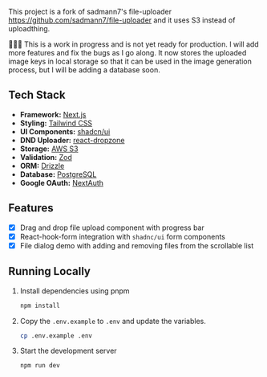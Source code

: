 This project is a fork of sadmann7's file-uploader https://github.com/sadmann7/file-uploader and it uses S3 instead of uploadthing.

🚨🚨🚨 This is a work in progress and is not yet ready for production. I will add more features and fix the bugs as I go along. It now stores the uploaded image keys in local storage so that it can be used in the image generation process, but I will be adding a database soon.

## Tech Stack

- **Framework:** [Next.js](https://nextjs.org)
- **Styling:** [Tailwind CSS](https://tailwindcss.com)
- **UI Components:** [shadcn/ui](https://ui.shadcn.com)
- **DND Uploader:** [react-dropzone](https://react-dropzone.js.org/)
- **Storage:** [AWS S3](https://aws.amazon.com/s3/)
- **Validation:** [Zod](https://zod.dev)
- **ORM:** [Drizzle](https://drizzle.dev)
- **Database:** [PostgreSQL](https://www.postgresql.org)
- **Google OAuth:** [NextAuth](https://next-auth.js.org)

## Features
- [x] Drag and drop file upload component with progress bar
- [x] React-hook-form integration with `shadnc/ui` form components
- [x] File dialog demo with adding and removing files from the scrollable list

## Running Locally

1. Install dependencies using pnpm

   ```bash
   npm install
   ```

2. Copy the `.env.example` to `.env` and update the variables.

   ```bash
   cp .env.example .env
   ```

3. Start the development server

   ```bash
   npm run dev
   ```

